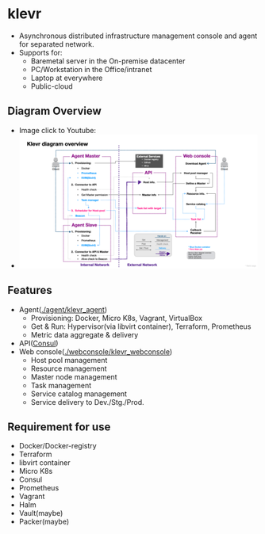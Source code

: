 # klevr
 * Asynchronous distributed infrastructure management console and agent for separated network.
 * Supports for:
   * Baremetal server in the On-premise datacenter
   * PC/Workstation in the Office/intranet
   * Laptop at everywhere
   * Public-cloud

## Diagram Overview
 * Image click to Youtube:
 * [![Diagram Overview](/Klevr_diagram_overview.png)](https://www.youtube.com/watch?v=3dhf-Pzc13Y)


## Features
 * Agent([./agent/klevr_agent](agent/))
   * Provisioning: Docker, Micro K8s, Vagrant, VirtualBox
   * Get & Run: Hypervisor(via libvirt container), Terraform, Prometheus
   * Metric data aggregate & delivery
 * API([Consul](https://github.com/hashicorp/consul))
 * Web console([./webconsole/klevr_webconsole](./webconsole/))
   * Host pool management
   * Resource management
   * Master node management 
   * Task management 
   * Service catalog management
   * Service delivery to Dev./Stg./Prod.
   

## Requirement for use
 * Docker/Docker-registry
 * Terraform 
 * libvirt container
 * Micro K8s
 * Consul
 * Prometheus 
 * Vagrant
 * Halm
 * Vault(maybe)
 * Packer(maybe)
